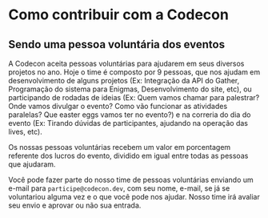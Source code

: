# Como contribuir com a Codecon

## Sendo uma pessoa voluntária dos eventos

A Codecon aceita pessoas voluntárias para ajudarem em seus diversos projetos no ano. Hoje o time é composto por 9 pessoas, que nos ajudam em desenvolvimento de alguns projetos (Ex: Integração da API do Gather, Programação do sistema para Enigmas, Desenvolvimento do site, etc), ou participando de rodadas de ideias (Ex: Quem vamos chamar para palestrar? Onde vamos divulgar o evento? Como vão funcionar as atividades paralelas? Que easter eggs vamos ter no evento?) e na correria do dia do evento (Ex: Tirando dúvidas de participantes, ajudando na operação das lives, etc).

Os nossas pessoas voluntárias recebem um valor em porcentagem referente dos lucros do evento, dividido em igual entre todas as pessoas que ajudaram.

Você pode fazer parte do nosso time de pessoas voluntárias enviando um e-mail para `participe@codecon.dev`, com seu nome, e-mail, se já se voluntariou alguma vez e o que você pode nos ajudar. Nosso time irá avaliar seu envio e aprovar ou não sua entrada.

